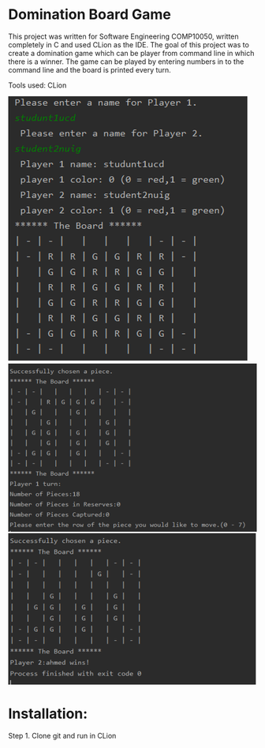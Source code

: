 Domination Board Game
======

This project was written for Software Engineering COMP10050, written completely in C and used CLion as the IDE. The goal of this project was to create a domination game which can be player from command line in which there is a winner. The game can be played by entering numbers in to the command line and the board is printed every turn.

Tools used: CLion

![Set Up](https://github.com/mohelt/Domination-Board-Game/blob/master/pic1.PNG?raw=true)
![Set Up](https://github.com/mohelt/Domination-Board-Game/blob/master/pic2.PNG?raw=true)
![Set Up](https://github.com/mohelt/Domination-Board-Game/blob/master/pic3.PNG?raw=true)


Installation:
======

Step 1. Clone git and run in CLion